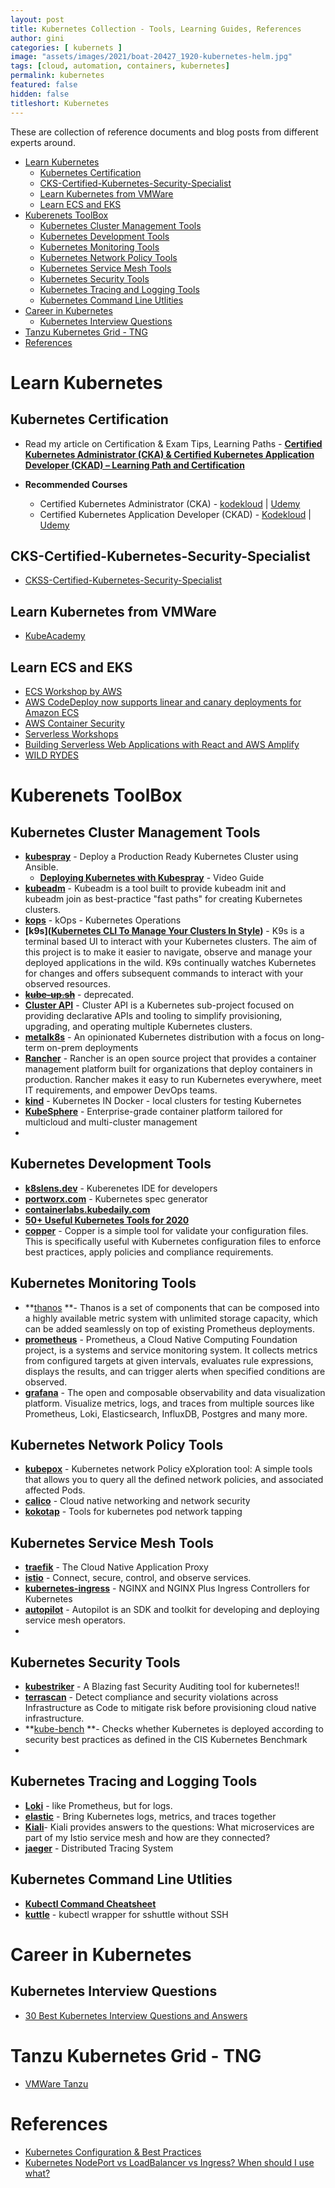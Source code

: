 ```yaml
---
layout: post
title: Kubernetes Collection - Tools, Learning Guides, References
author: gini
categories: [ kubernets ]
image: "assets/images/2021/boat-20427_1920-kubernetes-helm.jpg"
tags: [cloud, automation, containers, kubernetes]
permalink: kubernetes
featured: false
hidden: false
titleshort: Kubernetes
---
```


These are collection of reference documents and blog posts from different experts around.

- [Learn Kubernetes](#learn-kubernetes)
  - [Kubernetes Certification](#kubernetes-certification)
  - [CKS-Certified-Kubernetes-Security-Specialist](#cks-certified-kubernetes-security-specialist)
  - [Learn Kubernetes from VMWare](#learn-kubernetes-from-vmware)
  - [Learn ECS and EKS](#learn-ecs-and-eks)
- [Kuberenets ToolBox](#kuberenets-toolbox)
  - [Kubernetes Cluster Management Tools](#kubernetes-cluster-management-tools)
  - [Kubernetes Development Tools](#kubernetes-development-tools)
  - [Kubernetes Monitoring Tools](#kubernetes-monitoring-tools)
  - [Kubernetes Network Policy Tools](#kubernetes-network-policy-tools)
  - [Kubernetes Service Mesh Tools](#kubernetes-service-mesh-tools)
  - [Kubernetes Security Tools](#kubernetes-security-tools)
  - [Kubernetes Tracing and Logging Tools](#kubernetes-tracing-and-logging-tools)
  - [Kubernetes Command Line Utlities](#kubernetes-command-line-utlities)
- [Career in Kubernetes](#career-in-kubernetes)
  - [Kubernetes Interview Questions](#kubernetes-interview-questions)
- [Tanzu Kubernetes Grid - TNG](#tanzu-kubernetes-grid---tng)
- [References](#references)

# Learn Kubernetes 

## Kubernetes Certification

- Read my article on Certification & Exam Tips, Learning Paths -  **[Certified Kubernetes Administrator (CKA) & Certified Kubernetes Application Developer (CKAD) – Learning Path and Certification](https://www.techbeatly.com/2020/05/kubernetes-certification-cka-ckad-exam-tips-learning-path.html)**

- **Recommended Courses** 
  - Certified Kubernetes Administrator (CKA) - [kodekloud](http://bit.ly/ckacourse1) | [Udemy](http://bit.ly/ckacourse2)
  - Certified Kubernetes Application Developer (CKAD) - [Kodekloud](https://bit.ly/ckadcourse2) | [Udemy](https://bit.ly/ckadcourse1)
  
## CKS-Certified-Kubernetes-Security-Specialist

- [CKSS-Certified-Kubernetes-Security-Specialist](https://github.com/ijelliti/CKSS-Certified-Kubernetes-Security-Specialist)
 
## Learn Kubernetes from VMWare

- [KubeAcademy](https://kube.academy) 

## Learn ECS and EKS

- [ECS Workshop by AWS](https://ecsworkshop.com/)
- [AWS CodeDeploy now supports linear and canary deployments for Amazon ECS](https://aws.amazon.com/blogs/containers/aws-codedeploy-now-supports-linear-and-canary-deployments-for-amazon-ecs/)
- [AWS Container Security](https://share-w-partners.s3.amazonaws.com/PartnerTrainingCourses/CT%20-%20Containers%20Technical/NewContainerSecurityVideo_08NOV2019.mp4?X-Amz-Algorithm=AWS4-HMAC-SHA256&X-Amz-Credential=AKIAJYWZKITQ46EGQ5PA/20201111/ap-southeast-1/s3/aws4_request&X-Amz-Date=20201111T035355Z&X-Amz-Expires=3600&X-Amz-SignedHeaders=host&X-Amz-Signature=7143eac1f3222bd078e5b7f313303ee744e9ba1a9a0977fa0b7fc5405687661d)
- [Serverless Workshops](https://github.com/aws-samples/aws-serverless-workshops/)
- [Building Serverless Web Applications with React and AWS Amplify](https://github.com/dabit3/aws-amplify-workshop-react)
- [WILD RYDES](https://webapp.serverlessworkshops.io/)

# Kuberenets ToolBox

## Kubernetes Cluster Management Tools

- **[kubespray](https://github.com/kubernetes-sigs/kubespray)** - Deploy a Production Ready Kubernetes Cluster using Ansible. 
  - **[Deploying Kubernetes with Kubespray](https://www.youtube.com/watch?v=JdgQAsEItTc)** - Video Guide
- **[kubeadm](https://kubernetes.io/docs/reference/setup-tools/kubeadm/)** - Kubeadm is a tool built to provide kubeadm init and kubeadm join as best-practice "fast paths" for creating Kubernetes clusters.
- **[kops](https://github.com/kubernetes/kops)** - kOps - Kubernetes Operations
- **[k9s]([Kubernetes CLI To Manage Your Clusters In Style](https://k9scli.io/))** - K9s is a terminal based UI to interact with your Kubernetes clusters. The aim of this project is to make it easier to navigate, observe and manage your deployed applications in the wild. K9s continually watches Kubernetes for changes and offers subsequent commands to interact with your observed resources.
- ~~**[kube-up.sh](#)**~~ - deprecated.
- **[Cluster API](https://cluster-api.sigs.k8s.io/)** - Cluster API is a Kubernetes sub-project focused on providing declarative APIs and tooling to simplify provisioning, upgrading, and operating multiple Kubernetes clusters.
- **[metalk8s](https://github.com/scality/metalk8s)** - An opinionated Kubernetes distribution with a focus on long-term on-prem deployments
- **[Rancher](https://github.com/rancher/rancher)** - Rancher is an open source project that provides a container management platform built for organizations that deploy containers in production. Rancher makes it easy to run Kubernetes everywhere, meet IT requirements, and empower DevOps teams.
- **[kind](https://github.com/kubernetes-sigs/kind)** - Kubernetes IN Docker - local clusters for testing Kubernetes
- **[KubeSphere](https://github.com/kubesphere/kubesphere)** - Enterprise-grade container platform tailored for multicloud and multi-cluster management
- 
## Kubernetes Development Tools

- **[k8slens.dev](https://k8slens.dev/)** - Kuberenetes IDE for developers
- **[portworx.com](https://install.portworx.com)** - Kubernetes spec generator
- **[containerlabs.kubedaily.com](https://containerlabs.kubedaily.com/)**
- **[50+ Useful Kubernetes Tools for 2020](https://caylent.com/50-useful-kubernetes-tools-for-2020)**
- **[copper](https://github.com/cloud66-oss/copper)** - Copper is a simple tool for validate your configuration files. This is specifically useful with Kubernetes configuration files to enforce best practices, apply policies and compliance requirements.

## Kubernetes Monitoring Tools

- **[thanos](https://github.com/thanos-io/thanos) **- Thanos is a set of components that can be composed into a highly available metric system with unlimited storage capacity, which can be added seamlessly on top of existing Prometheus deployments.
- **[prometheus](https://github.com/prometheus/prometheus)** - Prometheus, a Cloud Native Computing Foundation project, is a systems and service monitoring system. It collects metrics from configured targets at given intervals, evaluates rule expressions, displays the results, and can trigger alerts when specified conditions are observed.
- **[grafana](https://github.com/grafana/grafana)** - The open and composable observability and data visualization platform. Visualize metrics, logs, and traces from multiple sources like Prometheus, Loki, Elasticsearch, InfluxDB, Postgres and many more.

## Kubernetes Network Policy Tools 

- **[kubepox](https://github.com/aporeto-inc/kubepox)** - Kubernetes network Policy eXploration tool: A simple tools that allows you to query all the defined network policies, and associated affected Pods.
- **[calico](https://github.com/projectcalico/calico)** - Cloud native networking and network security
- **[kokotap](https://github.com/redhat-nfvpe/kokotap)** - Tools for kubernetes pod network tapping

## Kubernetes Service Mesh Tools

- **[traefik](https://github.com/traefik/traefik)** - The Cloud Native Application Proxy
- **[istio](https://github.com/istio/istio)** - Connect, secure, control, and observe services.
- **[kubernetes-ingress](https://github.com/nginxinc/kubernetes-ingress)** - NGINX and NGINX Plus Ingress Controllers for Kubernetes
- **[autopilot](https://docs.solo.io/autopilot/latest)** - Autopilot is an SDK and toolkit for developing and deploying service mesh operators.
- 
## Kubernetes Security Tools

- **[kubestriker](https://github.com/vchinnipilli/kubestriker)** - A Blazing fast Security Auditing tool for kubernetes!!
- **[terrascan](https://github.com/accurics/terrascan)** - Detect compliance and security violations across Infrastructure as Code to mitigate risk before provisioning cloud native infrastructure.
- **[kube-bench](https://github.com/aquasecurity/kube-bench) **- Checks whether Kubernetes is deployed according to security best practices as defined in the CIS Kubernetes Benchmark
- 
## Kubernetes Tracing and Logging Tools

- **[Loki](https://github.com/grafana/loki)** - like Prometheus, but for logs.
- **[elastic](https://www.elastic.co/what-is/kubernetes-monitoring)** - Bring Kubernetes logs, metrics, and traces together
- **[Kiali](https://github.com/kiali/kiali)**- Kiali provides answers to the questions: What microservices are part of my Istio service mesh and how are they connected?
- **[jaeger](https://github.com/jaegertracing/jaeger)** - Distributed Tracing System

## Kubernetes Command Line Utlities

- **[Kubectl Command Cheatsheet](https://www.bluematador.com/learn/kubectl-cheatsheet)**
- **[kuttle](https://github.com/kayrus/kuttle)** - kubectl wrapper for sshuttle without SSH
  
# Career in Kubernetes

## Kubernetes Interview Questions

- [30 Best Kubernetes Interview Questions and Answers](https://www.whizlabs.com/blog/top-kubernetes-interview-questions/)

# Tanzu Kubernetes Grid - TNG

- [VMWare Tanzu](vmware-tanzu)

# References

- [Kubernetes Configuration & Best Practices](https://bcouetil.gitlab.io/academy/BP-kubernetes.html)
- [Kubernetes NodePort vs LoadBalancer vs Ingress? When should I use what?](https://medium.com/google-cloud/kubernetes-nodeport-vs-loadbalancer-vs-ingress-when-should-i-use-what-922f010849e0)

